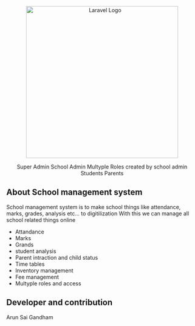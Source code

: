 <p align="center"><a href="https://laravel.com" target="_blank"><img src="https://raw.githubusercontent.com/laravel/art/master/logo-lockup/5%20SVG/2%20CMYK/1%20Full%20Color/laravel-logolockup-cmyk-red.svg" width="400" alt="Laravel Logo"></a></p>

<p align="center">
<a>Super Admin</a>
<a>School Admin</a>
<a>Multyple Roles created by school admin</a>
<a>Students</a>
<a>Parents</a>
</p>

## About School management system

School management system is to make school things like attendance, marks, grades, analysis etc... to digitilization
With this we can manage all school related things online


- Attandance
- Marks
- Grands
- student analysis
- Parent intraction and child status
- Time tables
- Inventory management
- Fee management
- Multyple roles and access

## Developer and contribution

Arun Sai Gandham

